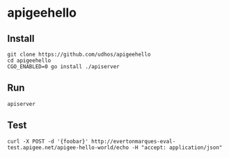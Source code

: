 # apigeehello

## Install

    git clone https://github.com/udhos/apigeehello
    cd apigeehello
    CGO_ENABLED=0 go install ./apiserver

## Run

    apiserver

## Test

    curl -X POST -d '{foobar}' http://evertonmarques-eval-test.apigee.net/apigee-hello-world/echo -H "accept: application/json"
